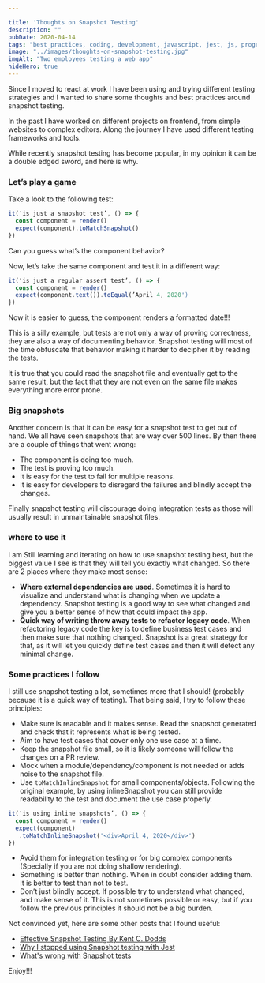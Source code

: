 ```yaml
---

title: 'Thoughts on Snapshot Testing'
description: ""
pubDate: 2020-04-14
tags: "best practices, coding, development, javascript, jest, js, programming, React, snapshot testing, software, test, testing, web"
image: "../images/thoughts-on-snapshot-testing.jpg"
imgAlt: "Two employees testing a web app"
hideHero: true
---
```

Since I moved to react at work I have been using and trying different testing strategies and I wanted to share some thoughts and best practices around snapshot testing.

In the past I have worked on different projects on frontend, from simple websites to complex editors. Along the journey I have used different testing frameworks and tools.

While recently snapshot testing has become popular, in my opinion it can be a double edged sword, and here is why.

### Let’s play a game

Take a look to the following test:

```js
it(‘is just a snapshot test’, () => {
  const component = render()
  expect(component).toMatchSnapshot()
})
```

Can you guess what’s the component behavior?

Now, let’s take the same component and test it in a different way:

```js
it(‘is just a regular assert test’, () => {
  const component = render()
  expect(component.text()).toEqual(’April 4, 2020')
})
```

Now it is easier to guess, the component renders a formatted date!!!

This is a silly example, but tests are not only a way of proving correctness, they are also a way of documenting behavior. Snapshot testing will most of the time obfuscate that behavior making it harder to decipher it by reading the tests.

It is true that you could read the snapshot file and eventually get to the same result, but the fact that they are not even on the same file makes everything more error prone.

### Big snapshots

Another concern is that it can be easy for a snapshot test to get out of hand. We all have seen snapshots that are way over 500 lines. By then there are a couple of things that went wrong:

- The component is doing too much.
- The test is proving too much.
- It is easy for the test to fail for multiple reasons.
- It is easy for developers to disregard the failures and blindly accept the changes.

Finally snapshot testing will discourage doing integration tests as those will usually result in unmaintainable snapshot files.

### where to use it

I am Still learning and iterating on how to use snapshot testing best, but the biggest value I see is that they will tell you exactly what changed. So there are 2 places where they make most sense:

- **Where external dependencies are used**. Sometimes it is hard to visualize and understand what is changing when we update a dependency. Snapshot testing is a good way to see what changed and give you a better sense of how that could impact the app.
- **Quick way of writing throw away tests to refactor legacy code**. When refactoring legacy code the key is to define business test cases and then make sure that nothing changed. Snapshot is a great strategy for that, as it will let you quickly define test cases and then it will detect any minimal change.

### Some practices I follow

I still use snapshot testing a lot, sometimes more that I should! (probably because it is a quick way of testing). That being said, I try to follow these principles:

- Make sure is readable and it makes sense. Read the snapshot generated and check that it represents what is being tested.
- Aim to have test cases that cover only one use case at a time.
- Keep the snapshot file small, so it is likely someone will follow the changes on a PR review.
- Mock when a module/dependency/component is not needed or adds noise to the snapshot file.
- Use `toMatchInlineSnapshot` for small components/objects. Following the original example, by using inlineSnapshot you can still provide readability to the test and document the use case properly.

```js
it(‘is using inline snapshots’, () => {
  const component = render()
  expect(component)
   .toMatchInlineSnapshot('<div>April 4, 2020</div>')
})
```

* Avoid them for integration testing or for big complex components (Specially if you are not doing shallow rendering).
* Something is better than nothing. When in doubt consider adding them. It is better to test than not to test.
* Don’t just blindly accept. If possible try to understand what changed, and make sense of it. This is not sometimes possible or easy, but if you follow the previous principles it should not be a big burden.

Not convinced yet, here are some other posts that I found useful:

- [Effective Snapshot Testing By Kent C. Dodds](https://kentcdodds.com/blog/effective-snapshot-testing)
- [Why I stopped using Snapshot testing with Jest](https://medium.com/@tomgold_48918/why-i-stopped-using-snapshot-testing-with-jest-3279fe41ffb2)
- [What's wrong with Snapshot tests](https://blog.usejournal.com/whats-wrong-with-snapshot-tests-37fbe20dfe8e)

Enjoy!!!
